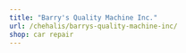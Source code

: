 ```yaml
---
title: "Barry's Quality Machine Inc."
url: /chehalis/barrys-quality-machine-inc/
shop: car repair
---
```

